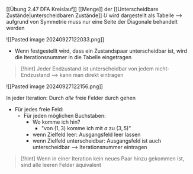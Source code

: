 [[Übung 2.47 DFA Kreislauf]]
[[Menge]] der [[Unterscheidbare Zustände|unterscheidbaren Zustände]] $U$ wird dargestellt als Tabelle
--> aufgrund von Symmetrie muss nur eine Seite der Diagonale behandelt werden

![[Pasted image 20240927122033.png]]

- Wenn festgestellt wird, dass ein Zustandspaar unterscheidbar ist, wird die Iterationsnummer in die Tabelle eingetragen

> [!hint] Jeder Endzustand ist unterscheidbar von jedem nicht-Endzustand --> kann man direkt eintragen

![[Pasted image 20240927122156.png]]

In jeder Iteration: Durch _alle_ freie Felder durch gehen
- Für jedes freie Feld:
	- Für jeden möglichen Buchstaben:
		- Wo komme ich hin?
			- "von $(1, 3)$ komme ich  mit $a$ zu $(3, 5)$"
		- wenn Zielfeld leer: Ausgangsfeld leer lassen
		- wenn Zielfeld unterscheidbar: Ausgangsfeld ist auch unterscheidbar --> Iterationsnummer eintragen

> [!hint] Wenn in einer Iteration kein neues Paar hinzu gekommen ist, sind alle leeren Felder äquivalent